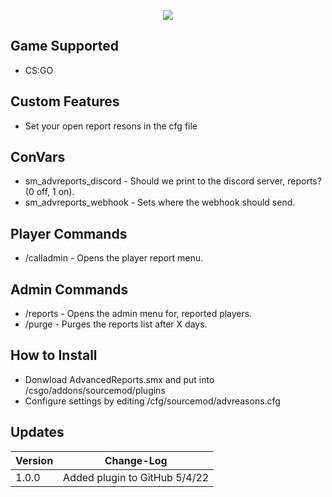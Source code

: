 <p align="center">
  <a href="https://github.com/DenverCoder1/readme-typing-svg"><img src="https://readme-typing-svg.herokuapp.com?size=21&color=F7E7E5&background=F8000000&lines=Advanced+Reports;Report+The+Bad+People&center=true&width=500&height=50"></a>
   </p>
   
## Game Supported
- CS:GO

## Custom Features
- Set your open report resons in the cfg file



## ConVars
- sm_advreports_discord - Should we print to the discord server, reports? (0 off, 1 on).
- sm_advreports_webhook - Sets where the webhook should send.

## Player Commands
- /calladmin - Opens the player report menu.

## Admin Commands
- /reports - Opens the admin menu for, reported players.
- /purge - Purges the reports list after X days.

## How to Install
- Donwload AdvancedReports.smx and put into /csgo/addons/sourcemod/plugins
- Configure settings by editing /cfg/sourcemod/advreasons.cfg

## Updates

| Version | Change-Log         |
| ------- | ------------------ |
| 1.0.0   | Added plugin to GitHub 5/4/22 |
